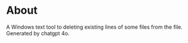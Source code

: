# About
A Windows text tool to deleting existing lines of some files from the file.
Generated by chatgpt 4o.